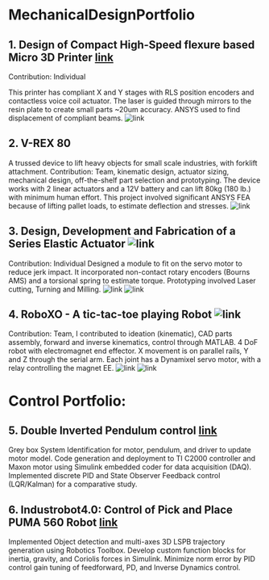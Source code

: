 # MechanicalDesignPortfolio

## 1. Design of Compact High-Speed flexure based Micro 3D Printer [link](https://drive.google.com/file/d/1S0hZVuJbHFU6S8SvaRywW3aEAxqxxq-C/view?usp=sharing)

Contribution: Individual

This printer has compliant X and Y stages with RLS position encoders and
contactless voice coil actuator. The laser is guided through mirrors to the
resin plate to create small parts ~20um accuracy. ANSYS used to find
displacement of compliant beams.
![link](https://www.example.com)

##  2. V-REX 80 
A trussed device to lift heavy objects for small scale industries, with forklift attachment.
Contribution: Team, kinematic design, actuator sizing, mechanical design,
off-the-shelf part selection and prototyping.
The device works with 2 linear actuators and a 12V battery and can lift 80kg
(180 lb.) with minimum human effort. This project involved significant ANSYS
FEA because of lifting pallet loads, to estimate deflection and stresses.
![link](https://www.example.com)

## 3. Design, Development and Fabrication of a Series Elastic Actuator ![link](https://drive.google.com/file/d/1mJYNtMy62UZQn2ozjJne5kkfdMDKdUJf/view?usp=sharing)
Contribution: Individual
Designed a module to fit on the servo motor to reduce jerk impact. It
incorporated non-contact rotary encoders (Bourns AMS) and a torsional
spring to estimate torque. Prototyping involved Laser cutting, Turning and
Milling.
![link](https://www.example.com)
![link](https://www.example.com)
## 4. RoboXO - A tic-tac-toe playing Robot ![link](https://www.example.com)
Contribution: Team, I contributed to ideation (kinematic), CAD parts
assembly, forward and inverse kinematics, control through MATLAB.
4 DoF robot with electromagnet end effector. X movement is on parallel
rails, Y and Z through the serial arm. Each joint has a Dynamixel servo motor,
with a relay controlling the magnet EE.
![link](https://www.example.com)
![link](https://www.example.com)

# Control Portfolio:
## 5. Double Inverted Pendulum control [link](https://github.com/shubhamwani376/DigitalMotionControl)
Grey box System Identification for motor, pendulum, and driver to update
motor model. Code generation and deployment to TI C2000 controller and
Maxon motor using Simulink embedded coder for data acquisition (DAQ).
Implemented discrete PID and State Observer Feedback control
(LQR/Kalman) for a comparative study.

## 6. Industrobot4.0: Control of Pick and Place PUMA 560 Robot [link](https://www.github.com/shubhamwani376/PUMA560_Industrial_Sorting_Robot)
Implemented Object detection and multi-axes 3D LSPB trajectory generation
using Robotics Toolbox. Develop custom function blocks for inertia, gravity,
and Coriolis forces in Simulink. Minimize norm error by PID control gain
tuning of feedforward, PD, and Inverse Dynamics control.
